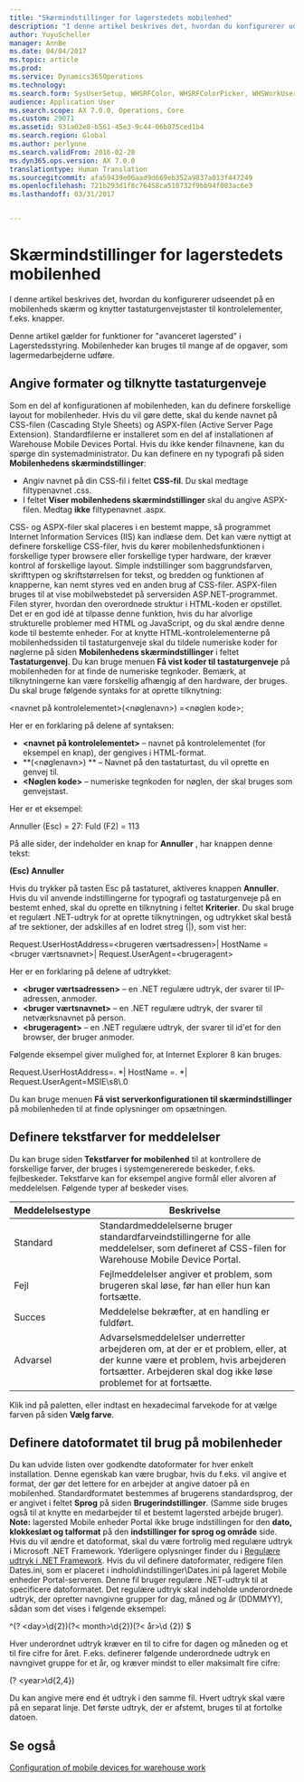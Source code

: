 ```yaml
---
title: "Skærmindstillinger for lagerstedets mobilenhed"
description: "I denne artikel beskrives det, hvordan du konfigurerer udseendet på en mobilenheds skærm og knytter tastaturgenvejstaster til kontrolelementer, f.eks. knapper."
author: YuyuScheller
manager: AnnBe
ms.date: 04/04/2017
ms.topic: article
ms.prod: 
ms.service: Dynamics365Operations
ms.technology: 
ms.search.form: SysUserSetup, WHSRFColor, WHSRFColorPicker, WHSWorkUserDisplaySettings
audience: Application User
ms.search.scope: AX 7.0.0, Operations, Core
ms.custom: 29071
ms.assetid: 931a02e8-b561-45e3-9c44-06b875ced1b4
ms.search.region: Global
ms.author: perlynne
ms.search.validFrom: 2016-02-28
ms.dyn365.ops.version: AX 7.0.0
translationtype: Human Translation
ms.sourcegitcommit: afa59439e06aad9d669eb352a9837a013f447249
ms.openlocfilehash: 721b293d1f8c76458ca510732f9bb94f003ac6e3
ms.lasthandoff: 03/31/2017


---
```


# <a name="warehouse-mobile-device-display-settings"></a>Skærmindstillinger for lagerstedets mobilenhed

I denne artikel beskrives det, hvordan du konfigurerer udseendet på en mobilenheds skærm og knytter tastaturgenvejstaster til kontrolelementer, f.eks. knapper. 

Denne artikel gælder for funktioner for "avanceret lagersted" i Lagerstedsstyring. Mobilenheder kan bruges til mange af de opgaver, som lagermedarbejderne udføre.

## <a name="specify-styles-and-map-keyboard-shortcuts"></a>Angive formater og tilknytte tastaturgenveje
Som en del af konfigurationen af mobilenheden, kan du definere forskellige layout for mobilenheder. Hvis du vil gøre dette, skal du kende navnet på CSS-filen (Cascading Style Sheets) og ASPX-filen (Active Server Page Extension). Standardfilerne er installeret som en del af installationen af Warehouse Mobile Devices Portal. Hvis du ikke kender filnavnene, kan du spørge din systemadministrator. Du kan definere en ny typografi på siden **Mobilenhedens skærmindstillinger**:

-    Angiv navnet på din CSS-fil i feltet **CSS-fil**. Du skal medtage filtypenavnet .css.
-   I feltet **Viser mobilenhedens skærmindstillinger** skal du angive ASPX-filen. Medtag **ikke** filtypenavnet .aspx.

CSS- og ASPX-filer skal placeres i en bestemt mappe, så programmet Internet Information Services (IIS) kan indlæse dem. Det kan være nyttigt at definere forskellige CSS-filer, hvis du kører mobilenhedsfunktionen i forskellige typer browsere eller forskellige typer hardware, der kræver kontrol af forskellige layout. Simple indstillinger som baggrundsfarven, skrifttypen og skriftstørrelsen for tekst, og bredden og funktionen af knapperne, kan nemt styres ved en anden brug af CSS-filer. ASPX-filen bruges til at vise mobilwebstedet på serversiden ASP.NET-programmet. Filen styrer, hvordan den overordnede struktur i HTML-koden er opstillet. Det er en god idé at tilpasse denne funktion, hvis du har alvorlige strukturelle problemer med HTML og JavaScript, og du skal ændre denne kode til bestemte enheder. For at knytte HTML-kontrolelementerne på mobilenhedssiden til tastaturgenveje skal du tildele numeriske koder for nøglerne på siden **Mobilenhedens skærmindstillinger** i feltet **Tastaturgenvej**. Du kan bruge menuen **Få vist koder til tastaturgenveje** på mobilenheden for at finde de numeriske tegnkoder. Bemærk, at tilknytningerne kan være forskellig afhængig af den hardware, der bruges. Du skal bruge følgende syntaks for at oprette tilknytning:

&lt;navnet på kontrolelementet&gt;(&lt;nøglenavn&gt;) =&lt;nøglen kode&gt;;

Her er en forklaring på delene af syntaksen:

-   **&lt;navnet på kontrolelementet&gt;** – navnet på kontrolelementet (for eksempel en knap), der gengives i HTML-format.
-   **(&lt;nøglenavn&gt;) ** – Navnet på den tastaturtast, du vil oprette en genvej til.
-   **&lt;Nøglen kode&gt;** – numeriske tegnkoden for nøglen, der skal bruges som genvejstast.

Her er et eksempel:

Annuller (Esc) = 27: Fuld (F2) = 113

På alle sider, der indeholder en knap for **Annuller** , har knappen denne tekst:

**(Esc) Annuller**

Hvis du trykker på tasten Esc på tastaturet, aktiveres knappen **Annuller**. Hvis du vil anvende indstillingerne for typografi og tastaturgenveje på en bestemt enhed, skal du oprette en tilknytning i feltet **Kriterier**. Du skal bruge et regulært .NET-udtryk for at oprette tilknytningen, og udtrykket skal bestå af tre sektioner, der adskilles af en lodret streg (|), som vist her:

Request.UserHostAddress=&lt;brugeren værtsadressen&gt;| HostName =&lt;bruger værtsnavnet&gt;| Request.UserAgent=&lt;brugeragent&gt;

Her er en forklaring på delene af udtrykket:

-   **&lt;bruger værtsadressen&gt;** – en .NET regulære udtryk, der svarer til IP-adressen, anmoder.
-   **&lt;bruger værtsnavnet&gt;** – en .NET regulære udtryk, der svarer til netværksnavnet på person.
-   **&lt;brugeragent&gt;** – en .NET regulære udtryk, der svarer til id'et for den browser, der bruger anmoder.

Følgende eksempel giver mulighed for, at Internet Explorer 8 kan bruges.

Request.UserHostAddress=. \*| HostName =. \*| Request.UserAgent=MSIE\\s8\\.0

Du kan bruge menuen **Få vist serverkonfigurationen til skærmindstillinger** på mobilenheden til at finde oplysninger om opsætningen.

## <a name="define-text-colors-for-messages"></a>Definere tekstfarver for meddelelser
Du kan bruge siden **Tekstfarver for mobilenhed** til at kontrollere de forskellige farver, der bruges i systemgenererede beskeder, f.eks. fejlbeskeder. Tekstfarve kan for eksempel angive formål eller alvoren af meddelelsen. Følgende typer af beskeder vises.

| Meddelelsestype | Beskrivelse                                                                                                                                                                            |
|--------------|----------------------------------------------------------------------------------------------------------------------------------------------------------------------------------------|
| Standard      | Standardmeddelelserne bruger standardfarveindstillingerne for alle meddelelser, som defineret af CSS-filen for Warehouse Mobile Device Portal.                                                   |
| Fejl        | Fejlmeddelelser angiver et problem, som brugeren skal løse, før han eller hun kan fortsætte.                                                                                             |
| Succes      | Meddelelse bekræfter, at en handling er fuldført.                                                                                                                                |
| Advarsel      | Advarselsmeddelelser underretter arbejderen om, at der er et problem, eller, at der kunne være et problem, hvis arbejderen fortsætter. Arbejderen skal dog ikke løse problemet for at fortsætte. |

Klik ind på paletten, eller indtast en hexadecimal farvekode for at vælge farven på siden **Vælg farve**.

## <a name="define-the-date-format-to-use-on-mobile-devices"></a>Definere datoformatet til brug på mobilenheder
Du kan udvide listen over godkendte datoformater for hver enkelt installation. Denne egenskab kan være brugbar, hvis du f.eks. vil angive et format, der gør det lettere for en arbejder at angive datoer på en mobilenhed. Standardformatet bestemmes af brugerens standardsprog, der er angivet i feltet **Sprog** på siden **Brugerindstillinger**. (Samme side bruges også til at knytte en medarbejder til et bestemt lagersted arbejde bruger). **Note:** lagersted Mobile enheder Portal ikke bruge indstillingen for den **dato, klokkeslæt og talformat** på den **indstillinger for sprog og område** side. Hvis du vil ændre et datoformat, skal du være fortrolig med regulære udtryk i Microsoft .NET Framework. Yderligere oplysninger finder du i [Regulære udtryk i .NET Framework](http://go.microsoft.com/fwlink/?LinkId=391260). Hvis du vil definere datoformater, redigere filen Dates.ini, som er placeret i indhold\\indstillinger\\Dates.ini på lageret Mobile enheder Portal-serveren. Denne fil bruger regulære .NET-udtryk til at specificere datoformatet. Det regulære udtryk skal indeholde underordnede udtryk, der opretter navngivne grupper for dag, måned og år (DDMMYY), sådan som det vises i følgende eksempel:

^(? &lt;day&gt;\\d{2})(?&lt; month&gt;\\d{2})(?&lt; år&gt;\\d {2}) $

Hver underordnet udtryk kræver en til to cifre for dagen og måneden og et til fire cifre for året. F.eks. definerer følgende underordnede udtryk en navngivet gruppe for et år, og kræver mindst to eller maksimalt fire cifre:

(? &lt;year&gt;\\d{2,4})

Du kan angive mere end ét udtryk i den samme fil. Hvert udtryk skal være på en separat linje. Det første udtryk, der er afstemt, bruges til at fortolke datoen.

<a name="see-also"></a>Se også
--------

[Configuration of mobile devices for warehouse work](configure-mobile-devices-warehouse.md)


